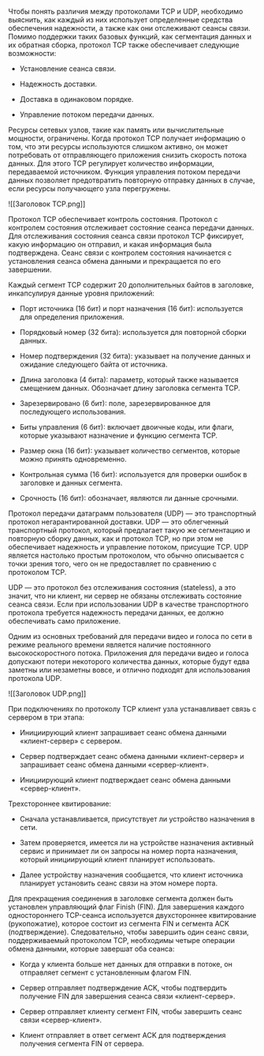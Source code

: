 Чтобы понять различия между протоколами TCP и UDP, необходимо выяснить, как каждый из них использует определенные средства обеспечения надежности, а также как они отслеживают сеансы связи. Помимо поддержки таких базовых функций, как сегментация данных и их обратная сборка, протокол TCP также обеспечивает следующие возможности:

- Установление сеанса связи.

- Надежность доставки.

- Доставка в одинаковом порядке.

- Управление потоком передачи данных.

Ресурсы сетевых узлов, такие как память или вычислительные мощности, ограничены. Когда протокол TCP получает информацию о том, что эти ресурсы используются слишком активно, он может потребовать от отправляющего приложения снизить скорость потока данных. Для этого TCP регулирует количество информации, передаваемой источником. Функция управления потоком передачи данных позволяет предотвратить повторную отправку данных в случае, если ресурсы получающего узла перегружены.

![[Заголовок TCP.png]]

Протокол TCP обеспечивает контроль состояния. Протокол с контролем состояния отслеживает состояние сеанса передачи данных. Для отслеживания состояния сеанса связи протокол TCP фиксирует, какую информацию он отправил, и какая информация была подтверждена. Сеанс связи с контролем состояния начинается с установления сеанса обмена данными и прекращается по его завершении.

Каждый сегмент TCP содержит 20 дополнительных байтов в заголовке, инкапсулируя данные уровня приложений:

- Порт источника (16 бит) и порт назначения (16 бит): используется для определения приложения.

- Порядковый номер (32 бита): используется для повторной сборки данных.

- Номер подтверждения (32 бита): указывает на получение данных и ожидание следующего байта от источника.

- Длина заголовка (4 бита): параметр, который также называется смещением данных. Обозначает длину заголовка сегмента TCP.

- Зарезервировано (6 бит): поле, зарезервированное для последующего использования.

- Биты управления (6 бит): включает двоичные коды, или флаги, которые указывают назначение и функцию сегмента TCP.

- Размер окна (16 бит): указывает количество сегментов, которые можно принять одновременно.

- Контрольная сумма (16 бит): используется для проверки ошибок в заголовке и данных сегмента.

- Срочность (16 бит): обозначает, являются ли данные срочными.

Протокол передачи датаграмм пользователя (UDP) — это транспортный протокол негарантированной доставки. UDP — это облегченный транспортный протокол, который предлагает такую же сегментацию и повторную сборку данных, как и протокол TCP, но при этом не обеспечивает надежность и управление потоком, присущие TCP. UDP является настолько простым протоколом, что обычно описывается с точки зрения того, чего он не предоставляет по сравнению с протоколом TCP.

UDP — это протокол без отслеживания состояния (stateless), а это значит, что ни клиент, ни сервер не обязаны отслеживать состояние сеанса связи. Если при использовании UDP в качестве транспортного протокола требуется надежность передачи данных, ее должно обеспечивать само приложение.

Одним из основных требований для передачи видео и голоса по сети в режиме реального времени является наличие постоянного высокоскоростного потока. Приложения для передачи видео и голоса допускают потери некоторого количества данных, которые будут едва заметны или незаметны вовсе, и отлично подходят для использования протокола UDP.

![[Заголовок UDP.png]]

При подключениях по протоколу TCP клиент узла устанавливает связь с сервером в три этапа:

- Инициирующий клиент запрашивает сеанс обмена данными «клиент-сервер» с сервером.

- Сервер подтверждает сеанс обмена данными «клиент-сервер» и запрашивает сеанс обмена данными «сервер-клиент».

- Инициирующий клиент подтверждает сеанс обмена данными «сервер-клиент».

Трехстороннее квитирование:

- Сначала устанавливается, присутствует ли устройство назначения в сети.

- Затем проверяется, имеется ли на устройстве назначения активный сервис и принимает ли он запросы на номер порта назначения, который инициирующий клиент планирует использовать.

- Далее устройству назначения сообщается, что клиент источника планирует установить сеанс связи на этом номере порта.

Для прекращения соединения в заголовке сегмента должен быть установлен управляющий флаг Finish (FIN). Для завершения каждого одностороннего TCP-сеанса используется двухстороннее квитирование (рукопожатие), которое состоит из сегмента FIN и сегмента ACK (подтверждение). Следовательно, чтобы завершить один сеанс связи, поддерживаемый протоколом TCP, необходимы четыре операции обмена данными, которые завершат оба сеанса:

- Когда у клиента больше нет данных для отправки в потоке, он отправляет сегмент с установленным флагом FIN.

- Сервер отправляет подтверждение ACK, чтобы подтвердить получение FIN для завершения сеанса связи «клиент-сервер».

- Сервер отправляет клиенту сегмент FIN, чтобы завершить сеанс связи «сервер-клиент».

- Клиент отправляет в ответ сегмент ACK для подтверждения получения сегмента FIN от сервера.